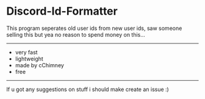 # Discord-Id-Formatter

This program seperates old user ids from new user ids, saw someone selling this but yea no reason to spend money on this...

---

- very fast
- lightweight
- made by cChimney
- free

---

If u got any suggestions on stuff i should make create an issue :)
